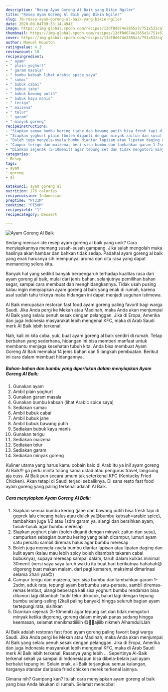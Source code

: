 ```yaml
---
description: "Resep Ayam Goreng Al Baik yang Bikin Ngiler"
title: "Resep Ayam Goreng Al Baik yang Bikin Ngiler"
slug: 70-resep-ayam-goreng-al-baik-yang-bikin-ngiler
date: 2020-08-04T09:33:14.494Z
image: https://img-global.cpcdn.com/recipes/13df8d074e2855a3/751x532cq70/ayam-goreng-al-baik-foto-resep-utama.jpg
thumbnail: https://img-global.cpcdn.com/recipes/13df8d074e2855a3/751x532cq70/ayam-goreng-al-baik-foto-resep-utama.jpg
cover: https://img-global.cpcdn.com/recipes/13df8d074e2855a3/751x532cq70/ayam-goreng-al-baik-foto-resep-utama.jpg
author: Manuel Houston
ratingvalue: 4.3
reviewcount: 10
recipeingredient:
- " ayam"
- " plain yoghurt"
- " garam masala"
- " bumbu kabsah lihat Arabic spice saya"
- " sumac"
- " bubuk cabai"
- " bubuk jahe"
- " bubuk bawang putih"
- " bubuk kayu manis"
- " terigu"
- " maizena"
- " telur"
- " garam"
- " minyak goreng"
recipeinstructions:
- "Siapkan semua bumbu kering (jahe dan bawang putih bisa fresh tapi di geprek lalu cincang halus atau diulek ya😊bumbu kabsah=arabic spice), tambahkan juga 1/2 atau 1sdm garam ya, siangi dan bersihkan ayam, tusuk-tusuk agar bumbu meresap"
- "Siapkan yoghurt plain (boleh diganti dengan minyak zaitun dan susu), campurkan sebagian bumbu kering yang telah dicampur, lumuri ayam satu persatu sambil diremas halus agar bumbu meresap"
- "Boleh juga menyela-nyela bumbu diantar lapisan atau lipatan daging dan kulit ayam (kalau mau lebih spicy boleh ditambah takaran cabai bubuknya), supaya meresap sampai dalam, taruh dalam kulkas minimal 30menit (versi saya saya taruh waktu itu buat hari berikutnya hahahah😅digoreng buat makan malam, dari pagi kemaren, maksimal dimarinasi selama 2hari yaa😊)"
- "Campur terigu dan maizena, beri sisa bumbu dan tambahkan garam 1-2sdm, aduk rata, tepungi ayam berbumbu satu-persatu, sambil diremas-remas lembut, ulangi beberapa kali sisa yoghurt bumbu rendaman bisa dilumuri lagi ditambah 1butir telur dikocok, baluri lagi dengan tepung bumbu selang-seling (2kali paling banyak) hingga seluruh bagian ayam tertepungi rata, sisihkan"
- "Diamkan sejenak (5-10menit) agar tepung set dan tidak mengotori minyak ketika digoreng, goreng dalam minyak panas sedang hingga keemasan, selamat menikmatiiiiiih 😋🌸🍀ajiiib nikmeh AlhamduliLlah"
categories:
- Resep
tags:
- ayam
- goreng
- al

katakunci: ayam goreng al 
nutrition: 176 calories
recipecuisine: Indonesian
preptime: "PT31M"
cooktime: "PT50M"
recipeyield: "1"
recipecategory: Dessert

---
```



![Ayam Goreng Al Baik](https://img-global.cpcdn.com/recipes/13df8d074e2855a3/751x532cq70/ayam-goreng-al-baik-foto-resep-utama.jpg)

Sedang mencari ide resep ayam goreng al baik yang unik? Cara menyiapkannya memang susah-susah gampang. Jika salah mengolah maka hasilnya akan hambar dan bahkan tidak sedap. Padahal ayam goreng al baik yang enak harusnya sih mempunyai aroma dan cita rasa yang dapat memancing selera kita.

Banyak hal yang sedikit banyak berpengaruh terhadap kualitas rasa dari ayam goreng al baik, mulai dari jenis bahan, selanjutnya pemilihan bahan segar, sampai cara membuat dan menghidangkannya. Tidak usah pusing kalau ingin menyiapkan ayam goreng al baik yang enak di rumah, karena asal sudah tahu triknya maka hidangan ini dapat menjadi suguhan istimewa.

Al Baik merupakan restoran fast food ayam goreng paling favorit bagi warga Saudi. Jika Anda pergi ke Mekah atau Madinah, maka Anda akan menjumpai Al Baik yang selalu penuh sesak dengan pelanggan. Jika di Eropa, Amerika dan juga Indonesia masyarakat lebih mengenal KFC, maka di Arab Saudi merk Al Baik lebih terkenal.


Nah, kali ini kita coba, yuk, buat ayam goreng al baik sendiri di rumah. Tetap berbahan yang sederhana, hidangan ini bisa memberi manfaat untuk membantu menjaga kesehatan tubuh kita. Anda bisa membuat Ayam Goreng Al Baik memakai 14 jenis bahan dan 5 langkah pembuatan. Berikut ini cara dalam membuat hidangannya.

<!--inarticleads1-->

##### Bahan-bahan dan bumbu yang diperlukan dalam menyiapkan Ayam Goreng Al Baik:

1. Gunakan  ayam
1. Ambil  plain yoghurt
1. Gunakan  garam masala
1. Gunakan  bumbu kabsah (lihat Arabic spice saya)
1. Sediakan  sumac
1. Ambil  bubuk cabai
1. Ambil  bubuk jahe
1. Ambil  bubuk bawang putih
1. Sediakan  bubuk kayu manis
1. Gunakan  terigu
1. Sediakan  maizena
1. Sediakan  telur
1. Sediakan  garam
1. Sediakan  minyak goreng


Kuliner utama yang harus kamu cobain kalo di Arab itu ya ini! ayam goreng Al Baik!!! ga perlu minta tolong sama ustad atau pengurus travel, langsung aja cuss. Al Baik pun secara umum tak seterkenal KFC (Kentucky Fried Chicken). Akan tetapi di Saudi terjadi sebaliknya. Di sana resto fast food ayam goreng yang paling terkenal adalah Al Baik. 

<!--inarticleads2-->

##### Cara menyiapkan Ayam Goreng Al Baik:

1. Siapkan semua bumbu kering (jahe dan bawang putih bisa fresh tapi di geprek lalu cincang halus atau diulek ya😊bumbu kabsah=arabic spice), tambahkan juga 1/2 atau 1sdm garam ya, siangi dan bersihkan ayam, tusuk-tusuk agar bumbu meresap
1. Siapkan yoghurt plain (boleh diganti dengan minyak zaitun dan susu), campurkan sebagian bumbu kering yang telah dicampur, lumuri ayam satu persatu sambil diremas halus agar bumbu meresap
1. Boleh juga menyela-nyela bumbu diantar lapisan atau lipatan daging dan kulit ayam (kalau mau lebih spicy boleh ditambah takaran cabai bubuknya), supaya meresap sampai dalam, taruh dalam kulkas minimal 30menit (versi saya saya taruh waktu itu buat hari berikutnya hahahah😅digoreng buat makan malam, dari pagi kemaren, maksimal dimarinasi selama 2hari yaa😊)
1. Campur terigu dan maizena, beri sisa bumbu dan tambahkan garam 1-2sdm, aduk rata, tepungi ayam berbumbu satu-persatu, sambil diremas-remas lembut, ulangi beberapa kali sisa yoghurt bumbu rendaman bisa dilumuri lagi ditambah 1butir telur dikocok, baluri lagi dengan tepung bumbu selang-seling (2kali paling banyak) hingga seluruh bagian ayam tertepungi rata, sisihkan
1. Diamkan sejenak (5-10menit) agar tepung set dan tidak mengotori minyak ketika digoreng, goreng dalam minyak panas sedang hingga keemasan, selamat menikmatiiiiiih 😋🌸🍀ajiiib nikmeh AlhamduliLlah


Al Baik adalah restoran fast food ayam goreng paling favorit bagi warga Saudi. Jika Anda pergi ke Mekah atau Madinah, maka Anda akan menjumpai Al Baik yang selalu penuh sesak dengan pelanggan. Jika di Eropa, Amerika dan juga Indonesia masyarakat lebih mengenal KFC, maka di Arab Saudi merk Al Baik lebih terkenal. Rasanya yang lebih … Sepertinya Al-Baik terkenal sekali ya sampai di Indonesiapun bisa dibela-belain jual ayam berbalut tepung ini. Selain enak, al-Baik terjangkau semua kalangan, harganya standar daripada fried chicken merek terkenal lainnya. 

Gimana nih? Gampang kan? Itulah cara menyiapkan ayam goreng al baik yang bisa Anda lakukan di rumah. Selamat mencoba!
